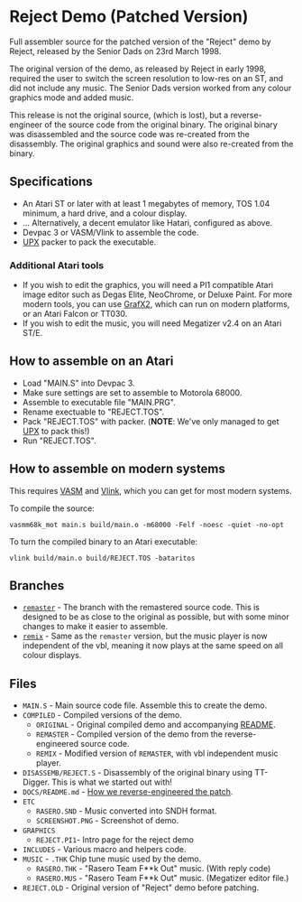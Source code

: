 # Reject Demo (Patched Version)

Full assembler source for the patched version of the "Reject" demo by Reject, released by the Senior Dads on 23rd March 1998.

The original version of the demo, as released by Reject in early 1998, required the user to switch the screen resolution to low-res on an ST, and did not include any music. The Senior Dads version worked from any colour graphics mode and added music.

This release is not the original source, (which is lost), but a reverse-engineer of the source code from the original binary. The original binary was disassembled and the source code was re-created from the disassembly. The original graphics and sound were also re-created from the binary.

## Specifications

* An Atari ST or later with at least 1 megabytes of memory, TOS 1.04 minimum, a hard drive, and a colour display.
* ... Alternatively, a decent emulator like Hatari, configured as above.
* Devpac 3 or VASM/Vlink to assemble the code.
* [UPX](https://upx.github.io/) packer to pack the executable.

### Additional Atari tools

* If you wish to edit the graphics, you will need a PI1 compatible Atari image editor such as Degas Elite, NeoChrome, or Deluxe Paint. For more modern tools, you can use [GrafX2](http://grafx2.chez.com/), which can run on modern platforms, or an Atari Falcon or TT030.
* If you wish to edit the music, you will need Megatizer v2.4 on an Atari ST/E.

## How to assemble on an Atari

* Load "MAIN.S" into Devpac 3.
* Make sure settings are set to assemble to Motorola 68000.
* Assemble to executable file "MAIN.PRG".
* Rename exectuable to "REJECT.TOS".
* Pack "REJECT.TOS" with packer. (**NOTE**: We've only managed to get [UPX](https://upx.github.io/) to pack this!)
* Run "REJECT.TOS".

## How to assemble on modern systems

This requires [VASM](http://sun.hasenbraten.de/vasm/) and [Vlink](http://www.compilers.de/vlink.html), which you can get for most modern systems.

To compile the source:

```vasmm68k_mot main.s build/main.o -m68000 -Felf -noesc -quiet -no-opt```

To turn the compiled binary to an Atari executable:

```vlink build/main.o build/REJECT.TOS -bataritos```

## Branches

* [`remaster`](https://github.com/theseniordads/reject/tree/remaster) - The branch with the remastered source code. This is designed to be as close to the original as possible, but with some minor changes to make it easier to assemble.
* [`remix`](https://github.com/theseniordads/reject/tree/remix) - Same as the `remaster` version, but the music player is now independent of the vbl, meaning it now plays at the same speed on all colour displays.

## Files

* `MAIN.S` - Main source code file. Assemble this to create the demo.
* `COMPILED` - Compiled versions of the demo.
  * `ORIGINAL` - Original compiled demo and accompanying [README](https://github.com/theseniordads/reject/blob/main/COMPILED/ORIGINAL/README.TXT).
  * `REMASTER` - Compiled version of the demo from the reverse-engineered source code.
  * `REMIX` - Modified version of `REMASTER`, with vbl independent music player.
* `DISASSEMB/REJECT.S` - Disassembly of the original binary using TT-Digger. This is what we started out with!
* `DOCS/README.md` - [How we reverse-engineered the patch](DOCS/README.md).
* `ETC`
  * `RASERO.SND` - Music converted into SNDH format.
  * `SCREENSHOT.PNG` - Screenshot of demo.
* `GRAPHICS`
  * `REJECT.PI1`- Intro page for the reject demo
* `INCLUDES` - Various macro and helpers code.
* `MUSIC` - `.THK` Chip tune music used by the demo.
  * `RASERO.THK` - "Rasero Team F**k Out" music. (With reply code)
  * `RASERO.MUS` - "Rasero Team F**k Out" music. (Megatizer editor file.)
* `REJECT.OLD` - Original version of "Reject" demo before patching.
